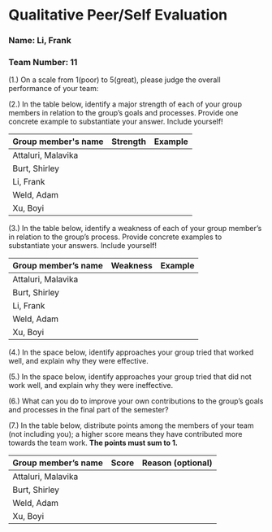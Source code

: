 # Qualitative Peer/Self Evaluation

### Name: Li, Frank
### Team Number: 11

(1.) On a scale from 1(poor) to 5(great), please judge the overall performance of your team:

(2.) In the table below, identify a major strength of each of your group members in relation to the group’s goals and processes. Provide one concrete example to substantiate your answer. Include yourself!

| Group member's name | Strength | Example |
| ------------------- | -------- | ------- |
|Attaluri, Malavika|||
|Burt, Shirley|||
|Li, Frank|||
|Weld, Adam|||
|Xu, Boyi|||

(3.) In the table below, identify a weakness of each of your group member’s in relation to the group’s process. Provide concrete examples to substantiate your answers. Include yourself!

| Group member’s name | Weakness | Example |
| ------------------- | -------- | ------- |
|Attaluri, Malavika|||
|Burt, Shirley|||
|Li, Frank|||
|Weld, Adam|||
|Xu, Boyi|||

(4.) In the space below, identify approaches your group tried that worked well, and explain why they were effective.

(5.) In the space below, identify approaches your group tried that did not work well, and explain why they were ineffective.

(6.) What can you do to improve your own contributions to the group’s goals and processes in the final part of the semester?

(7.) In the table below, distribute points among the members of your team (not including you); a higher score means they have contributed more towards the team work. **The points must sum to 1.**

| Group member’s name | Score | Reason (optional) |
| ------------------- | ----- | ----------------- |
|Attaluri, Malavika|||
|Burt, Shirley|||
|Weld, Adam|||
|Xu, Boyi|||

